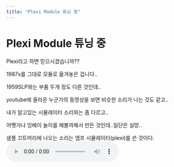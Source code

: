 ```yaml
---
title: "Plexi Module 튜닝 중"
---
```

# Plexi Module 튜닝 중


Plexi라고 하면 믿으시겠습니까??

1987x를 그대로 모듈로 옮겨놓은 겁니다..

1959SLP와는 부품 두개 정도 다른 것인데..


youtube에 올라온 누군가의 동영상을 보면 비슷한 소리가 나는 것도 같고..

내가 알고있는 시뮬레이터 소리와는 좀 다르고..


어쨋거나 잉베이 놀이를 해볼까해서 만든 것인데..일단은 실망..

샘플 끄트머리에 나오는 소리는 앰프 시뮬레이터(plexi)를 쓴 것이다.
<audio src="/assets/images/6ffb4d4231dd17e06033623cdbc9935c.mp3" controls preload></audio>
 


